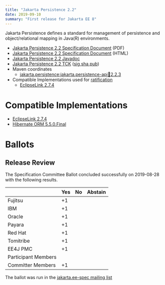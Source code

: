 ```yaml
---
title: "Jakarta Persistence 2.2"
date: 2019-09-10
summary: "First release for Jakarta EE 8"
---
```

Jakarta Persistence defines a standard for management of persistence
and object/relational mapping in Java(R) environments.

* [Jakarta Persistence 2.2 Specification Document](./persistence_2.2.pdf) (PDF)
* [Jakarta Persistence 2.2 Specification Document](./persistence_2.2.html) (HTML)
* [Jakarta Persistence 2.2 Javadoc](./apidocs)
* [Jakarta Persistence 2.2 TCK](https://download.eclipse.org/jakartaee/persistence/2.2/jakarta-persistence-tck-2.2.0.zip) ([sig](https://download.eclipse.org/jakartaee/persistence/2.2/jakarta-persistence-tck-2.2.0.zip.sig),[sha](https://download.eclipse.org/jakartaee/persistence/2.2/jakarta-persistence-tck-2.2.0.zip.sha256),[pub](https://raw.githubusercontent.com/jakartaee/specification-committee/master/jakartaee-spec-committee.pub))
* Maven coordinates
  * [jakarta.persistence:jakarta.persistence-api:jar:2.2.3](https://search.maven.org/artifact/jakarta.persistence/jakarta.persistence-api/2.2.3/jar)
* Compatible Implementations used for [ratification](https://www.eclipse.org/projects/efsp/?version=1.2#efsp-ratification)
  * [EclipseLink 2.7.4](https://www.eclipse.org/eclipselink)

# Compatible Implementations

* [EclipseLink 2.7.4](https://www.eclipse.org/eclipselink)
* [Hibernate ORM 5.5.0.Final](https://hibernate.org/orm/releases/5.5/)

# Ballots

## Release Review

The Specification Committee Ballot concluded successfully on 2019-08-28 with the following results.

|                       |  Yes    | No      | Abstain  |
|-----------------------|---------|---------|----------|
|Fujitsu                |   +1    |         |          |
|IBM                    |   +1    |         |          |
|Oracle                 |   +1    |         |          |
|Payara                 |   +1    |         |          |
|Red Hat                |   +1    |         |          |
|Tomitribe              |   +1    |         |          |
|EE4J PMC               |   +1    |         |          |
|Participant Members    |         |         |          |
|Committer Members      |   +1    |         |          |

The ballot was run in the [jakarta.ee-spec mailing list](https://www.eclipse.org/lists/jakarta.ee-spec/msg00448.html)
